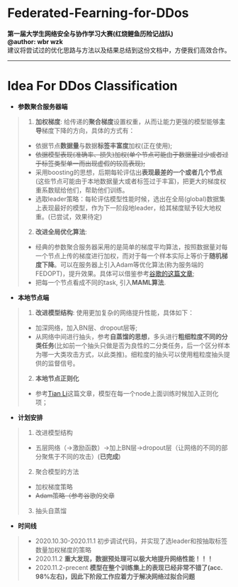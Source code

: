 # Federated-Fearning-for-DDos
**第一届大学生网络安全与协作学习大赛(红烧鲤鱼历险记战队)**  
**@author: wbr wzk**  
建议将尝试过的优化思路与方法以及结果总结到这份文档中，方便我们高效合作。
- - -
# Idea For DDos Classification 
- **参数聚合服务器端**
> 1. **加权梯度**: 给传递的**聚合梯度**设置权重，从而让能力更强的模型能够**主导**梯度下降的方向，具体的方式有：
> - 依据节点**数据量**与数据**标签丰富度**加权(正在使用);
> - ~~依据模型表现(准确率、损失)加权(单个节点可能由于数据量过少或者过于标签类型单一而出现虚假的较高表现);~~
> - 采用boosting的思想，后期每轮评估出**表现最差的一个或者几个节点**(这些节点可能由于本地数据量大或者标签过于丰富)，把更大的梯度权重系数赋给他们，帮助他们训练。
> - 选取leader策略：每轮评估模型性能时候，选出在全局(global)数据集上表现最好的模型，作为下一阶段地leader，给其梯度赋予较大地权重。(已尝试，效果待定)
> 2. **改进全局优化算法**: 
> - 经典的参数聚合服务器采用的是简单的梯度平均算法，按照数据量对每一个节点上传的梯度进行加权，而对于每一个样本实际上等价于**随机梯度下降**。可以在服务器上引入Adam等优化算法(称为服务端的FEDOPT)，提升效果。具体可以借鉴参考[谷歌的这篇文章](https://arxiv.org/pdf/2003.00295.pdf);
> - 把每一个节点看成不同的task, 引入**MAML算法**.
- **本地节点端**
> 1. **改进模型结构**: 使用更加复杂的网络提升性能，具体如下：
> - 加深网络，加入BN层、dropout层等;
> - 从网络中间进行抽头，参考**自蒸馏的思想**，多头进行**粗细粒度不同的分类任务**(比如前一个抽头只做是否为良性的二分类任务，后一个区分样本为哪一大类攻击方式，以此类推)。细粒度的抽头可以使用粗粒度抽头提供的监督信号。
> 2. **本地节点正则化**
> - 参考[Tian Li](https://arxiv.org/pdf/1812.06127.pdf)这篇文章，模型在每一个node上面训练时候加入正则化项；

- **计划安排**
>1. 改进模型结构
>   - 五层网络（->激励函数）->加上BN层->dropout层（让网络的不同的部分聚焦于不同的攻击）(**已完成**)
>2. 聚合模型的方法
>   - 加权梯度策略
>   - ~~Adam策略（参考谷歌的文章~~
>3. 抽头自蒸馏  
- **时间线**
> - 2020.10.30-2020.11.1
> 初步调试代码，并实现了选leader和按抽取标签数量加权梯度的策略
> - 2020.11.2
> **重大发现，数据预处理可以极大地提升网络性能！！！**
> - 2020.11.2-precent
> **模型在整个训练集上的表现已经非常不错了(acc. 98%左右)，因此下阶段工作应着力于解决网络过拟合问题**
